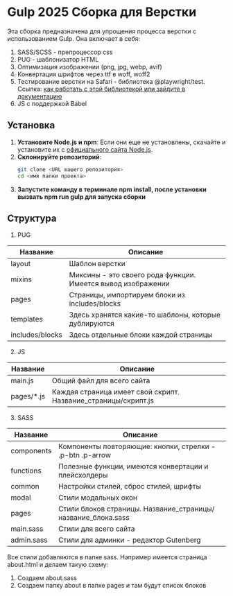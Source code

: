 # Gulp 2025 Сборка для Верстки

Эта сборка предназначена для упрощения процесса верстки с использованием Gulp. Она включает в себя:

1. SASS/SCSS - препроцессор css
2. PUG - шаблонизатор HTML
3. Оптимизация изображении (png, jpg, webp, avif)
4. Конвертация шрифтов через ttf в woff, woff2
5. Тестирование верстки на Safari - библиотека @playwright/test. Ссылка: [как работать с этой библиотекой или зайдите в документацию](https://srkdesign.pro/blog/testing-websites-in-safari-on-windows/)
6. JS с поддержкой Babel

## Установка

1. **Установите Node.js и npm**: Если они еще не установлены, скачайте и установите их с [официального сайта Node.js](https://nodejs.org/).
2. **Склонируйте репозиторий**:
   ```bash
   git clone <URL вашего репозитория>
   cd <имя папки проекта>
3. **Запустите команду в терминале npm install, после установки вызвать npm run gulp для запуска сборки**


## Структура

1. PUG

| Название             | Описание                                                        |
|----------------------|-----------------------------------------------------------------|
| layout               | Шаблон верстки                                                  |
| mixins               | Миксины - это своего рода функции. Имеется вывод изображении    |
| pages                | Страницы, импортируем блоки из includes/blocks                  |
| templates            | Здесь хранятся какие-то шаблоны, которые дублируются            |
| includes/blocks	   | Здесь отдельные блоки каждой страницы                           |

2. JS

| Название             | Описание                                                        |
|----------------------|-----------------------------------------------------------------|
| main.js              | Общий файл для всего сайта                                      |
| pages/*.js           | Каждая страница имеет свой скрипт. Название_страницы/скрипт.js  |

3. SASS

| Название             | Описание                                                        |
|----------------------|-----------------------------------------------------------------|
| components           | Компоненты повторяющие: кнопки, стрелки - .p-btn .p-arrow       |
| functions            | Полезные функции, имеются конвертации и плейсхолдеры            |
| common               | Настройки стилей, сброс стилей, шрифты                          |
| modal                | Стили модальных окон                                            |
| pages                | Cтили блоков страницы. Название_страницы/название_блока.sass    |
| main.sass            | Стили для всего сайта                                       |
| admin.sass            | Стили для админки - редактор Gutenberg                                     |

Все стили добавляются в папке sass. Например имеется страница about.html и делаем такую схему:

1. Создаем about.sass
2. Создаем папку about в папке pages и там будут список блоков
